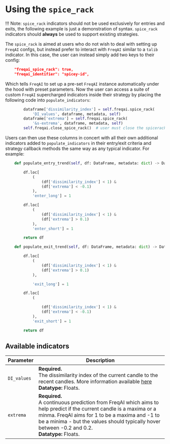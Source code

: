 # Using the `spice_rack`

!!! Note:
    `spice_rack` indicators should not be used exclusively for entries and exits, the following example is just a demonstration of syntax. `spice_rack` indicators should **always** be used to support existing strategies.

The `spice_rack` is aimed at users who do not wish to deal with setting up `FreqAI` confgs, but instead prefer to interact with `FreqAI` similar to a `talib` indicator. In this case, the user can instead simply add two keys to their config:

```json
    "freqai_spice_rack": true, 
    "freqai_identifier": "spicey-id",
```

Which tells `FreqAI` to set up a pre-set `FreqAI` instance automatically under the hood with preset parameters. Now the user can access a suite of custom `FreqAI` supercharged indicators inside their strategy by placing the following code into `populate_indicators`:

```python
        dataframe['dissimilarity_index'] = self.freqai.spice_rack(
            'DI_values', dataframe, metadata, self)
        dataframe['extrema'] = self.freqai.spice_rack(
            '&s-extrema', dataframe, metadata, self)
        self.freqai.close_spice_rack()  # user must close the spicerack
```

Users can then use these columns in concert with all their own additional indicators added to `populate_indicators` in their entry/exit criteria and strategy callback methods the same way as any typical indicator. For example:

```python
    def populate_entry_trend(self, df: DataFrame, metadata: dict) -> DataFrame:

        df.loc[
            (
                (df['dissimilarity_index'] < 1) &
                (df['extrema'] < -0.1)
            ),
            'enter_long'] = 1

        df.loc[
            (
                (df['dissimilarity_index'] < 1) &
                (df['extrema'] > 0.1)
            ),
            'enter_short'] = 1

        return df

    def populate_exit_trend(self, df: DataFrame, metadata: dict) -> DataFrame:

        df.loc[
            (
                (df['dissimilarity_index'] < 1) &
                (df['extrema'] > 0.1) 
            ),

            'exit_long'] = 1

        df.loc[
            (

                (df['dissimilarity_index'] < 1) &
                (df['extrema'] < -0.1)
            ),
            'exit_short'] = 1

        return df
```


## Available indicators

|  Parameter | Description |
|------------|-------------|
| `DI_values` | **Required.** <br> The dissimilarity index of the current candle to the recent candles. More information available [here](freqai-feature-engineering.md#identifying-outliers-with-the-dissimilarity-index-di) <br> **Datatype:** Floats.
| `extrema` | **Required.** <br> A continuous prediction from FreqAI which aims to help predict if the current candle is a maxima or a minma. FreqAI aims for 1 to be a maxima and -1 to be a minima - but the values should typically hover between -0.2 and 0.2. <br> **Datatype:** Floats.
